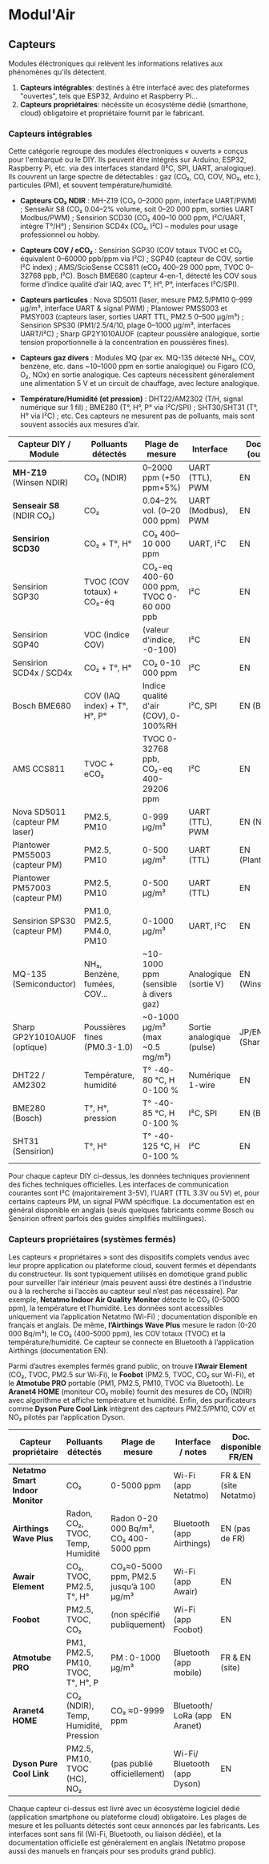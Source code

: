 # Modul'Air

## Capteurs
Modules éléctroniques qui relèvent les informations relatives aux phénomènes qu'ils détectent.

1. **Capteurs intégrables**: destinés à être interfacé avec des plateformes "ouvertes", tels que ESP32, Arduino et Raspberry Pi... 
2. **Capteurs propriétaires**: nécéssite un écosystème dédié (smarthone, cloud) obligatoire et propriétaire fournit par le fabricant.

### Capteurs intégrables

Cette catégorie regroupe des modules électroniques « ouverts » conçus pour l'embarqué ou le DIY. Ils peuvent être intégrés sur Arduino, ESP32, Raspberry Pi, etc. via des interfaces standard (I²C, SPI, UART, analogique). Ils couvrent un large spectre de détectables : gaz (CO₂, CO, COV, NO₂, etc.), particules (PM), et souvent température/humidité.

- **Capteurs CO₂ NDIR** : MH-Z19 (CO₂ 0–2000 ppm, interface UART/PWM) ; SenseAir S8 (CO₂ 0.04–2% volume, soit 0–20 000 ppm, sorties UART Modbus/PWM) ; Sensirion SCD30 (CO₂ 400–10 000 ppm, I²C/UART, intègre T°/H°) ; Sensirion SCD4x (CO₂, I²C) – modules pour usage professionnel ou hobby.

- **Capteurs COV / eCO₂** : Sensirion SGP30 (COV totaux TVOC et CO₂ équivalent 0–60000 ppb/ppm via I²C) ; SGP40 (capteur de COV, sortie I²C index) ; AMS/ScioSense CCS811 (eCO₂ 400–29 000 ppm, TVOC 0–32768 ppb, I²C). Bosch BME680 (capteur 4-en-1, détecté les COV sous forme d’indice qualité d’air IAQ, avec T°, H°, P°, interfaces I²C/SPI).

- **Capteurs particules** : Nova SD5011 (laser, mesure PM2.5/PM10 0–999 µg/m³, interface UART & signal PWM) ; Plantower PMSS003 et PMSY003 (capteurs laser, sorties UART TTL, PM2.5 0–500 µg/m³) ; Sensirion SPS30 (PM1/2.5/4/10, plage 0–1000 µg/m³, interfaces UART/I²C) ; Sharp GP2Y1010AUOF (capteur poussière analogique, sortie tension proportionnelle à la concentration en poussières fines).

- **Capteurs gaz divers** : Modules MQ (par ex. MQ-135 détecté NH₃, COV, benzène, etc. dans ~10–1000 ppm en sortie analogique) ou Figaro (CO, O₂, NOx) en sortie analogique. Ces capteurs nécessitent généralement une alimentation 5 V et un circuit de chauffage, avec lecture analogique.

- **Température/Humidité (et pression)** : DHT22/AM2302 (T/H, signal numérique sur 1 fil) ; BME280 (T°, H°, P° via I²C/SPI) ; SHT30/SHT31 (T°, H° via I²C) ; etc. Ces capteurs ne mesurent pas de polluants, mais sont souvent associés aux mesures d’air.

| Capteur DIY / Module            | Polluants détectés                     | Plage de mesure                          | Interface              | Doc. EN (ou FR)       |
|---------------------------------|----------------------------------------|------------------------------------------|------------------------|-----------------------|
| **MH-Z19** (Winsen NDIR)        | CO₂ (NDIR)                             | 0–2000 ppm (+50 ppm+5%)                 | UART (TTL), PWM        | EN                   |
| **Senseair S8** (NDIR CO₂)      | CO₂                                    | 0.04–2% vol. (0–20 000 ppm)             | UART (Modbus), PWM     | EN                   |
| **Sensirion SCD30**             | CO₂ + T°, H°                           | CO₂ 400–10 000 ppm                      | UART, I²C             | EN                   |
| Sensirion SGP30                 | TVOC (COV totaux) + CO₂-éq             | CO₂-eq 400-60 000 ppm, TVOC 0-60 000 ppb | I²C                   | EN                   |
| Sensirion SGP40                 | VOC (indice COV)                       | (valeur d'indice, -0-100)               | I²C                   | EN                   |
| Sensirion SCD4x / SCD4x         | CO₂ + T°, H°                           | CO₂ 0-10 000 ppm                        | I²C                   | EN                   |
| Bosch BME680                    | COV (IAQ index) + T°, H°, P°           | Indice qualité d'air (COV), 0-100%RH    | I²C, SPI              | EN (Bosch)           |
| AMS CCS811                      | TVOC + eCO₂                            | TVOC 0-32768 ppb, CO₂-eq 400-29206 ppm  | I²C                   | EN                   |
| Nova SD5011 (capteur PM laser)  | PM2.5, PM10                            | 0-999 µg/m³                             | UART (TTL), PWM        | EN (Nova)            |
| Plantower PM55003 (capteur PM)   | PM2.5, PM10                            | 0-500 µg/m³                             | UART (TTL)             | EN (Plantower)       |
| Plantower PM57003 (capteur PM)   | PM2.5, PM10                            | 0-500 µg/m³                             | UART (TTL)             | EN                   |
| Sensirion SPS30 (capteur PM)    | PM1.0, PM2.5, PM4.0, PM10              | 0-1000 µg/m³                            | UART, I²C             | EN                   |
| MQ-135 (Semiconductor)          | NH₃, Benzène, fumées, COV...           | ~10-1000 ppm (sensible à divers gaz)    | Analogique (sortie V)  | EN (Winsen)          |
| Sharp GP2Y1010AU0F (optique)    | Poussières fines (PM0.3-1.0)           | ~0-1000 µg/m³ (max ~0.5 mg/m³)          | Sortie analogique (pulse) | JP/EN (Sharp)    |
| DHT22 / AM2302                  | Température, humidité                  | T° -40-80 °C, H 0-100 %                 | Numérique 1-wire       | EN                   |
| BME280 (Bosch)                  | T°, H°, pression                       | T° -40-85 °C, H 0-100 %                 | I²C, SPI              | EN (Bosch)           |
| SHT31 (Sensirion)               | T°, H°                                 | T° -40-125 °C, H 0-100 %                | I²C                   | EN                   |

Pour chaque capteur DIY ci-dessus, les données techniques proviennent des fiches techniques officielles. Les interfaces de communication courantes sont I²C (majoritairement 3-5V), l’UART (TTL 3.3V ou 5V) et, pour certains capteurs PM, un signal PWM spécifique. La documentation est en général disponible en anglais (seuls quelques fabricants comme Bosch ou Sensirion offrent parfois des guides simplifiés multilingues).


### Capteurs propriétaires (systèmes fermés)

Les capteurs « propriétaires » sont des dispositifs complets vendus avec leur propre application ou plateforme cloud, souvent fermés et dépendants du constructeur. Ils sont typiquement utilisés en domotique grand public pour surveiller l’air intérieur (mais peuvent aussi être destinés à l’industrie ou à la recherche si l’accès au capteur seul n’est pas nécessaire). Par exemple, **Netatmo Indoor Air Quality Monitor** détecte le CO₂ (0-5000 ppm), la température et l’humidité. Les données sont accessibles uniquement via l’application Netatmo (Wi-Fi) ; documentation disponible en français et anglais. De même, **l’Airthings Wave Plus** mesure le radon (0-20 000 Bq/m³), le CO₂ (400-5000 ppm), les COV totaux (TVOC) et la température/humidité. Ce capteur se connecte en Bluetooth à l’application Airthings (documentation EN).

Parmi d’autres exemples fermés grand public, on trouve **l’Awair Element** (CO₂, TVOC, PM2.5 sur Wi-Fi), le **Foobot** (PM2.5, TVOC, CO₂ sur Wi-Fi), et le **Atmotube PRO** portable (PM1, PM2.5, PM10, TVOC via Bluetooth). Le **Aranet4 HOME** (moniteur CO₂ mobile) fournit des mesures de CO₂ (NDIR) avec algorithme et affiche température et humidité. Enfin, des purificateurs comme **Dyson Pure Cool Link** intègrent des capteurs PM2.5/PM10, COV et NO₂ pilotés par l’application Dyson.

| Capteur propriétaire            | Polluants détectés                     | Plage de mesure                          | Interface / notes              | Doc. disponible FR/EN       |
|---------------------------------|----------------------------------------|------------------------------------------|--------------------------------|-----------------------------|
| **Netatmo Smart Indoor Monitor** | CO₂                                    | 0-5000 ppm                              | Wi-Fi (app Netatmo)            | FR & EN (site Netatmo)      |
| **Airthings Wave Plus**         | Radon, CO₂, TVOC, Temp, Humidité       | Radon 0-20 000 Bq/m³, CO₂ 400-5000 ppm  | Bluetooth (app Airthings)      | EN (pas de FR)              |
| **Awair Element**               | CO₂, TVOC, PM2.5, T°, H°              | CO₂≈0-5000 ppm, PM2.5 jusqu’à 100 µg/m³ | Wi-Fi (app Awair)              | EN                          |
| **Foobot**                      | PM2.5, TVOC, CO₂                      | (non spécifié publiquement)              | Wi-Fi (app Foobot)             | EN                          |
| **Atmotube PRO**                | PM1, PM2.5, PM10, TVOC, T°, H°, P     | PM : 0-1000 µg/m³                       | Bluetooth (app mobile)         | FR & EN (site)              |
| **Aranet4 HOME**                | CO₂ (NDIR), Temp, Humidité, Pression  | CO₂ ≈0-9999 ppm                         | Bluetooth/ LoRa (app Aranet)   | EN                          |
| **Dyson Pure Cool Link**        | PM2.5, PM10, TVOC (HC), NO₂           | (pas publié officiellement)             | Wi-Fi/ Bluetooth (app Dyson)   | EN                          |

Chaque capteur ci-dessus est livré avec un écosystème logiciel dédié (application smartphone ou plateforme cloud) obligatoire. Les plages de mesure et les polluants détectés sont ceux annoncés par les fabricants. Les interfaces sont sans fil (Wi-Fi, Bluetooth, ou liaison dédiée), et la documentation officielle est généralement en anglais (Netatmo propose aussi des manuels en français pour ses produits grand public).